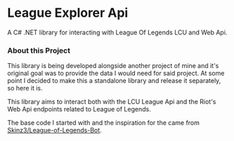 # League Explorer Api
A C# .NET library for interacting with League Of Legends LCU and Web Api.

### About this Project
This library is being developed alongside another project of mine and it's original goal was to provide the data I would need for said project. At some point I decided to make this a standalone library and release it separately, so here it is.

This library aims to interact both with the LCU League Api and the Riot's Web Api endpoints related to League of Legends.

The base code I started with and the inspiration for the came from <a href="https://github.com/Skinz3/League-of-Legends-Bot">Skinz3/League-of-Legends-Bot</a>.
